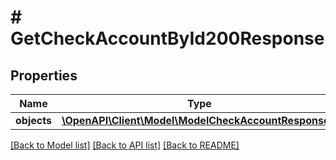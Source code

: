 # # GetCheckAccountById200Response

## Properties

Name | Type | Description | Notes
------------ | ------------- | ------------- | -------------
**objects** | [**\OpenAPI\Client\Model\ModelCheckAccountResponse[]**](ModelCheckAccountResponse.md) |  | [optional]

[[Back to Model list]](../../README.md#models) [[Back to API list]](../../README.md#endpoints) [[Back to README]](../../README.md)
